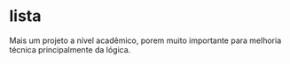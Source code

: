 # lista
Mais um projeto a nível acadêmico, porem muito importante para melhoria técnica principalmente da lógica.
